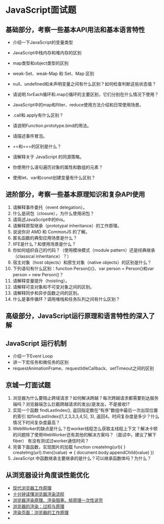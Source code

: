 # JavaScript面试题

## 基础部分，考察一些基本API用法和基本语言特性

* 介绍一下JavaScript的变量类型
* JavaScript中栈内存和堆内存的区别
* map类型和object类型的区别
* weak-Set、weak-Map 和 Set、Map 区别

* null、undefined和未声明变量之间有什么区别？如何检查判断这些状态值？
* 请说明.forEach循环和.map()循环的主要区别，它们分别在什么情况下使用？
* JavaScript中的map和filter、reduce使用方法介绍和日常使用场景。
* .call和.apply有什么区别？
* 请说明Function.prototype.bind的用法。
* 请描述事件冒泡。
* ==和===的区别是什么？
* 请解释关于 JavaScript 的同源策略。
* 你使用什么语句遍历对象的属性和数组的元素？
* 使用let、var和const创建变量有什么区别？


## 进阶部分，考察一些基本原理知识和复杂API使用

1. 请解释事件委托（event delegation）。
2. 什么是闭包（closure），为什么使用闭包？
3. 请简述JavaScript中的this。
4. 请解释原型继承（prototypal inheritance）的工作原理。
5. 说说你对 AMD 和 CommonJS 的了解。
6. 匿名函数的典型应用场景是什么？
7. IIFE是什么？和使用场景是什么？
8. 你如何组织自己的代码？（使用模块模式（module pattern）还是经典继承（classical inheritance）？）
9. 宿主对象（host objects）和原生对象（native objects）的区别是什么？
10. 下列语句有什么区别：function Person(){}、var person = Person()和var person = new Person()？
11. 请解释变量提升（hoisting）。
12. 请解释可变对象和不可变对象之间的区别。
13. 请解释同步和异步函数之间的区别。
14. 什么是事件循环？调用堆栈和任务队列之间有什么区别？

## 高级部分，JavaScript运行原理和语言特性的深入了解


## JavaScript 运行机制

* 介绍一下Event Loop
* 讲一下宏任务和微任务的区别
* requestAnimationFrame、requestIdleCallback、setTimeout之间的区别


## 京城一灯面试题

1. 浏览器为什么要阻止跨域请求？如何解决跨越？每次跨越请求都需要到达服务端吗？浏览器端怎么拦截跨越请求的发出(是发出，不是接收)?
2. 实现一个函数 findLastIndex(), 返回指定数在“有序”数组中最后一次出现位置的索引 如findLastIndex([1,2,3,3,3,4,5], 3), 返回4。时间复杂度是多少？什么情况下时间复杂度最高？
3. WebWorker的缺点是什么？在worker线程怎么获取主线程上下文？解决卡顿的问题除了使用WebWorker还有其他的解决方案吗？（面试中，建议了解下fiber）
有没有测试过worker通信时间？
4. 完善下面函数，实现图片的加载
function createImg(url){   }
createImg(url).then((value) => {
    document.body.appendChild(value)
})
5. JavaScript 中函数继承主要继承的是什么？可以继承函数体吗？为什么？

## 从浏览器设计角度谈性能优化

* [现代浏览器工作原理](http://chuquan.me/2018/01/21/browser-architecture-overview/)
* [十分钟读懂浏览器渲染流程](https://blog.csdn.net/chanzhi2016/article/details/79345565)
* [浏览器渲染原理、渲染阻塞、帧原理一次性说完](https://www.xuanbiyijue.com/2020/07/25/%E6%B5%8F%E8%A7%88%E5%99%A8%E6%B8%B2%E6%9F%93%E5%8E%9F%E7%90%86%E3%80%81%E6%B8%B2%E6%9F%93%E9%98%BB%E5%A1%9E%E3%80%81%E5%B8%A7%E5%8E%9F%E7%90%86%E4%B8%80%E6%AC%A1%E6%80%A7%E8%AF%B4%E5%AE%8C/)
* [浏览器的渲染：过程与原理](https://juejin.im/entry/6844903503609987080)
* [渲染页面：浏览器的工作原理](https://developer.mozilla.org/zh-CN/docs/Web/Performance/%E6%B5%8F%E8%A7%88%E5%99%A8%E6%B8%B2%E6%9F%93%E9%A1%B5%E9%9D%A2%E7%9A%84%E5%B7%A5%E4%BD%9C%E5%8E%9F%E7%90%86)
* 